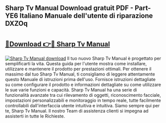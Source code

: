 ## Sharp Tv Manual Download gratuit PDF - Part-YE6 Italiano Manuale dell'utente di riparazione DXZOq

# <h2><a href="http://dffcl9.blite.top/?on=Sharp+Tv+Manual">🔗Download 👉🔴 Sharp Tv Manual</a></h2>

[![Sharp Tv Manual download](https://i.imgur.com/lujVjoI.png)](http://dffcl9.blite.top/?on=Sharp+Tv+Manual)
Il tuo nuovo Sharp Tv Manual è progettato per semplificarti la vita. Questa guida per l'utente mostra come installare, utilizzare e mantenere il prodotto per prestazioni ottimali. Per ottenere il massimo dal tuo Sharp Tv Manual, ti consigliamo di leggere attentamente questo Manuale di istruzioni prima dell'uso. Fornisce istruzioni dettagliate su come configurare il prodotto e informazioni dettagliate su come utilizzare le sue varie funzioni e capacità. Sharp Tv Manual ha una serie di funzionalità avanzate tra cui rilevamento di oggetti, riconoscimento facciale, impostazioni personalizzabili e monitoraggio in tempo reale, tutte facilmente controllabili dall'interfaccia utente intuitiva e intuitiva. Siamo sempre qui per te, Sharp Tv Manual. Il nostro Team di assistenza clienti si impegna ad assisterti in tutte le Richieste.
